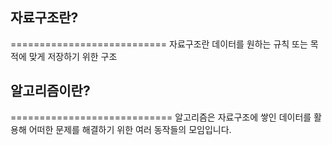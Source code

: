 ## 자료구조란?
===========================
자료구조란 데이터를 원하는 규칙 또는 목적에 맞게 저장하기 위한 구조


## 알고리즘이란?
============================
알고리즘은 자료구조에 쌓인 데이터를 활용해 어떠한 문제를 해결하기 위한 여러 동작들의 모임입니다.
